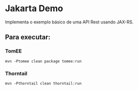 # Jakarta Demo

Implementa o exemplo básico de uma API Rest usando JAX-RS.

## Para executar:

### TomEE

```
mvn -Ptomee clean package tomee:run
```

### Thorntail

``` 
mvn -Pthorntail clean thorntail:run
``` 
